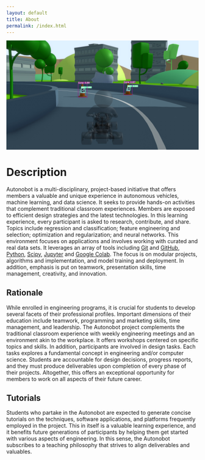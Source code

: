 ```yaml
---
layout: default
title: About
permalink: /index.html
---
```


![Competition](assets/competition.jpg)

# Description

Autonobot is a multi-disciplinary, project-based initiative that offers members a valuable and unique experience in autonomous vehicles, machine learning, and data science.
It seeks to provide hands-on activities that complement traditional classroom experiences.
Members are exposed to efficient design strategies and the latest technologies.
In this learning experience, every participant is asked to research, contribute, and share.
Topics include regression and classification; feature engineering and selection; optimization and regularization; and neural networks.
This environment focuses on applications and involves working with curated and real data sets.
It leverages an array of tools including [Git](https://git-scm.com/) and [GitHub](https://github.com/), [Python](https://www.python.org/), [Scipy](https://www.scipy.org/), [Jupyter](https://jupyter.org/) and [Google Colab](https://colab.research.google.com/).
The focus is on modular projects, algorithms and implementation, and model training and deployment.
In addition, emphasis is put on teamwork, presentation skills, time management, creativity, and innovation.


## Rationale

While enrolled in engineering programs, it is crucial for students to develop several facets of their professional profiles.
Important dimensions of their education include teamwork, programming and marketing skills, time management, and leadership.
The Autonobot project complements the traditional classroom experience with weekly engineering meetings and an environment akin to the workplace.
It offers workshops centered on specific topics and skills.
In addition, participants are involved in design tasks.
Each tasks explores a fundamental concept in engineering and/or computer science.
Students are accountable for design decisions, progress reports, and they must produce deliverables upon completion of every phase of their projects.
Altogether, this offers an exceptional opportunity for members to work on all aspects of their future career.


## Tutorials

Students who partake in the Autonobot are expected to generate concise tutorials on the techniques, software applications, and platforms frequently employed in the project.
This in itself is a valuable learning experience, and it benefits future generations of participants by helping them get started with various aspects of engineering.
In this sense, the Autonobot subscribes to a teaching philosophy that strives to align deliverables and valuables.
